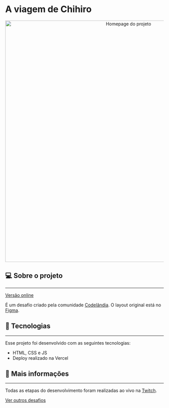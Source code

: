 # A viagem de Chihiro

<div align="center">
  <img
    width="768px"
    height="auto"
    alt="Homepage do projeto"
    src="./imgs/demo.gif"
  />
</div>

## 💻 Sobre o projeto

---

<a href="https://.vercel.app/" target="_blank">Versão online</a>

É um desafio criado pela comunidade [Codelândia](https://discord.gg/wNCWTVuxyz). O layout original está no [Figma](https://www.figma.com/file/Yb9IBH56g7T1hdIyZ3BMNO/Desafios---Codel%C3%A2ndia?node-id=58198%3A756).

## 🚀 Tecnologias

---

Esse projeto foi desenvolvido com as seguintes tecnologias:

- HTML, CSS e JS
- Deploy realizado na Vercel

## 🔖 Mais informações

---

Todas as etapas do desenvolvimento foram realizadas ao vivo na <a href="https://twitch.tv/devlucaslopes" target="_blank">Twitch</a>.

[Ver outros desafios](https://github.com/devlucaslopes/all-frontend-challenges)
